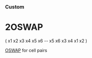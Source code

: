 ### Custom

# 2OSWAP

 ( x1 x2 x3 x4 x5 x6 -- x5 x6 x3 x4 x1 x2 )
 
 [OSWAP](/custom/oswap.md) for cell pairs
 